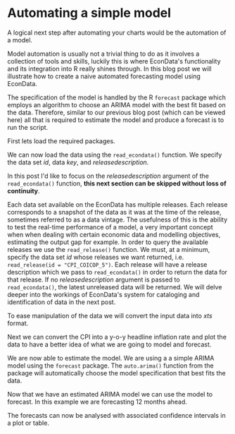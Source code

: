 # Automating a simple model

A logical next step after automating your charts would be the automation of a model. 

Model automation is usually not a trivial thing to do as it involves a collection of tools and skills, luckily this is where EconData's functionality and its integration into R really shines through. In this blog post we will illustrate how to create a naive automated forecasting model using EconData. 

The specification of the model is handled by the R `forecast` package which employs an algorithm to choose an ARIMA model with the best fit based on the data. Therefore, similar to our previous blog post (which can be viewed here) all that is required to estimate the model and produce a forecast is to run the script. 

First lets load the required packages.

We can now load the data using the `read_econdata()` function. We specify the data set _id_, data _key_, and _releasedescription_. 

In this post I'd like to focus on the _releasedescription_ argument of the `read_econdata()` function, **this next section can be skipped without loss of continuity**.

Each data set available on the EconData has multiple releases. Each release corresponds to a snapshot of the data as it was at the time of the release, sometimes referred to as a data vintage. The usefulness of this is the ability to test the real-time performance of a model, a very important concept when when dealing with certain economic data and modelling objectives, estimating the output gap for example. In order to query the available releases we use the `read_release()` function. We must, at a minimum, specify the data set _id_ whose releases we want returned, i.e. `read_release(id = "CPI_COICOP_5")`. Each release will have a release description which we pass to `read_econdata()` in order to return the data for that release. If no _releasedescription_ argument is passed to `read_econdata()`, the latest unreleased data will be returned. We will delve deeper into the workings of EconData's system for cataloging and identification of data in the next post.

To ease manipulation of the data we will convert the input data into _xts_ format.

Next we can convert the CPI into a y-o-y headline inflation rate and plot the data to have a better idea of what we are going to model and forecast. 

We are now able to estimate the model. We are using a a simple ARIMA model using the `forecast` package. The `auto.arima()` function from the package will automatically choose the model specification that best fits the data. 

Now that we have an estimated ARIMA model we can use the model to forecast. In this example we are forecasting 12 months ahead.

The forecasts can now be analysed with associated confidence intervals in a plot or table.
